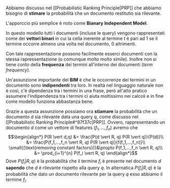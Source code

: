 Abbiamo discusso nel [[Probabilistic Ranking Principle|PRP]] che abbiamo bisogno di **stimare** la probabilità che un documento restitutio sia rilevante.

L'apporccio più semplice è noto come **Bianary Independent Model**.

In questo modello tutti i documenti (incluse le query) vengono rappresentati come dei **vettori binari** in cui la cella inerente al termine $t$ è pari ad 1 se il termine occorre almeno una volta nel documento, 0 altrimenti.

Con tale rappresentazione possono facilmente esserci documenti con la stessa rapressentazione (o comunque molto molto simile).
Inoltre non si tiene conto della **frequenza** dei termini all'interno dei documenti (*term frequency*).

Un'assunzione importante del **BIM** è che le occorrenze dei termini in un documento sono **indipendenti** tra loro.
In realtà nel linguaggio naturale non è così, c'è dipendenza tra i termini in una frase, però all'atto pratico assumere l'indipendenza tra i termini ci aiuta moltissimo nei calcoli e in fine come modello funziona abbastanza bene.

Grazie a questa assunzione possiamo ora **stiamare** la probabilità che un documento $d$ sia rilevante data una query $q$, come discusso nel [[Probabilistic Ranking Principle#^87f37c|PRP]].
Ovvero, rappresentando un documento $d$ come un vettore di features $(f_1,...,f_n)$ avremo che
$$\begin{align*}
P(R \vert d,q)
&= \frac{P(d \vert R, q) P(R \vert q)}{P(d)}\\
&= \frac{P(f_1,...,f_n \vert R, q) P(R \vert q)}{f(f_1,...,f_n)}\\
\small{(\text{removing constant factors})}&\propto P(f_1,...,f_n \vert R, q)\\
&= \prod_{i=1}^{n} P(f_i \vert R, q)
\end{align*}$$
Dove $P(f_i \vert R, q)$ è la probabilità che il termine $f_i$ è presente nel documento $d$ **sapendo** che $d$ è rilevante rispetto alla query $q$.
In alternatica $P(f_i \vert R, q)$ è la probabilità che dato un documento rilevante per la query $q$ esso abbiamo il termine $f_i$.